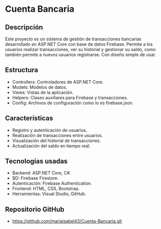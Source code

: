 # Cuenta Bancaria

## Descripción
Este proyecto es un sistema de gestión de transacciones bancarias desarrollado en ASP.NET Core con base de datos Firebase. 
Permite a los usuarios realizar transacciones, ver su historial y gestionar su saldo, como también permite a nuevos usuarios registrarse.
Con diseño simple de usar.

## Estructura
- Controllers: Controladores de ASP.NET Core. 
- Models: Modelos de datos.
- Views: Vistas de la aplicación.
- Helpers: Clases auxiliares para Firebase y transacciones.
- Config: Archivos de configuración como lo es firebase.json.

## Características
- Registro y autenticación de usuarios.
- Realización de transacciones entre usuarios.
- Visualización del historial de transacciones.
- Actualización del saldo en tiempo real.

## Tecnologías usadas
- Backend: ASP.NET Core, C#.
- BD: Firebase Firestore.
- Autenticación: Firebase Authentication.
- Frontend: HTML, CSS, Bootstrap.
- Herramientas: Visual Studio, GitHub.

## Repositorio GitHub
- https://github.com/mariaisabel43/Cuenta-Bancaria.git
